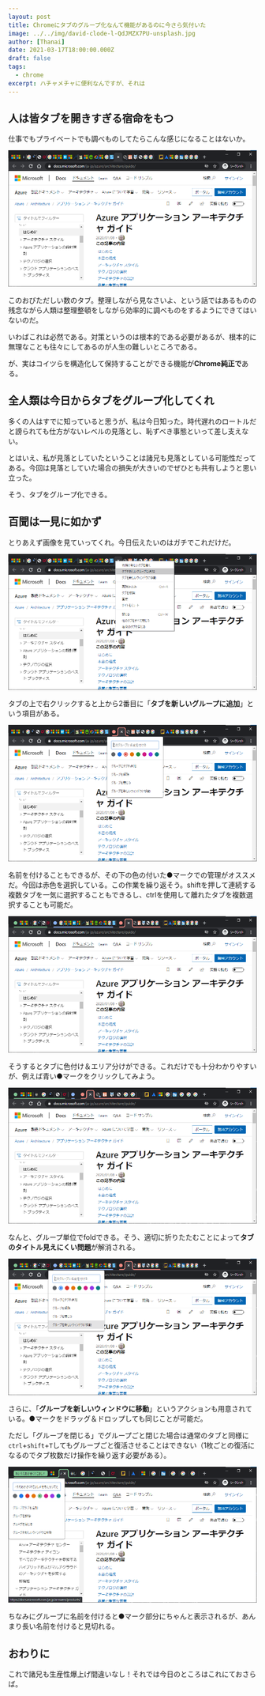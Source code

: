 ```yaml
---
layout: post
title: Chromeにタブのグループ化なんて機能があるのに今さら気付いた
image: ../../img/david-clode-l-QdJMZX7PU-unsplash.jpg
author: [Thanai]
date: 2021-03-17T18:00:00.000Z
draft: false
tags:
  - chrome
excerpt: ハチャメチャに便利なんですが、それは
---
```


<!-- prettier-ignore-start -->

## 人は皆タブを開きすぎる宿命をもつ

仕事でもプライベートでも調べものしてたらこんな感じになることはないか。

![](../../img/2021/03/2021-03-17-17-31-14.png)

このおびただしい数のタブ。整理しながら見なさいよ、という話ではあるものの残念ながら人類は整理整頓をしながら効率的に調べものをするようにできてはいないのだ。

いわばこれは必然である。対策というのは根本的である必要があるが、根本的に無理なことも往々にしてあるのが人生の難しいところである。

が、実はコイツらを構造化して保持することができる機能が**Chrome純正で**ある。

## 全人類は今日からタブをグループ化してくれ

多くの人はすでに知っていると思うが、私は今日知った。時代遅れのロートルだと謗られても仕方がないレベルの見落とし、恥ずべき事態といって差し支えない。

とはいえ、私が見落としていたということは諸兄も見落としている可能性だってある。今回は見落としていた場合の損失が大きいのでぜひとも共有しようと思い立った。

そう、タブをグループ化できる。

## 百聞は一見に如かず

とりあえず画像を見ていってくれ。今日伝えたいのはガチでこれだけだ。

![](../../img/2021/03/2021-03-17-17-46-44.png)

タブの上で右クリックすると上から2番目に「**タブを新しいグループに追加**」という項目がある。

![](../../img/2021/03/2021-03-17-17-48-06.png)

名前を付けることもできるが、その下の色の付いた●マークでの管理がオススメだ。今回は赤色を選択している。この作業を繰り返そう。shiftを押して連続する複数タブを一気に選択することもできるし、ctrlを使用して離れたタブを複数選択することも可能だ。

![](../../img/2021/03/2021-03-17-17-52-46.png)

そうするとタブに色付け＆エリア分けができる。これだけでも十分わかりやすいが、例えば青い●マークをクリックしてみよう。

![](../../img/2021/03/2021-03-17-17-54-29.png)

なんと、グループ単位でfoldできる。そう、適切に折りたたむことによって**タブのタイトル見えにくい問題**が解消される。

![](../../img/2021/03/2021-03-17-17-57-11.png)

さらに、「**グループを新しいウィンドウに移動**」というアクションも用意されている。●マークをドラッグ＆ドロップしても同じことが可能だ。

ただし「グループを閉じる」でグループごと閉じた場合は通常のタブと同様に`ctrl`+`shift`+`T`してもグループごと復活させることはできない（1枚ごとの復活になるのでタブ枚数だけ操作を繰り返す必要がある）。

![](../../img/2021/03/2021-03-17-18-06-24.png)

ちなみにグループに名前を付けると●マーク部分にちゃんと表示されるが、あんまり長い名前を付けると見切れる。

## おわりに

これで諸兄も生産性爆上げ間違いなし！それでは今日のところはこれにておさらば。

<!-- prettier-ignore-end -->
